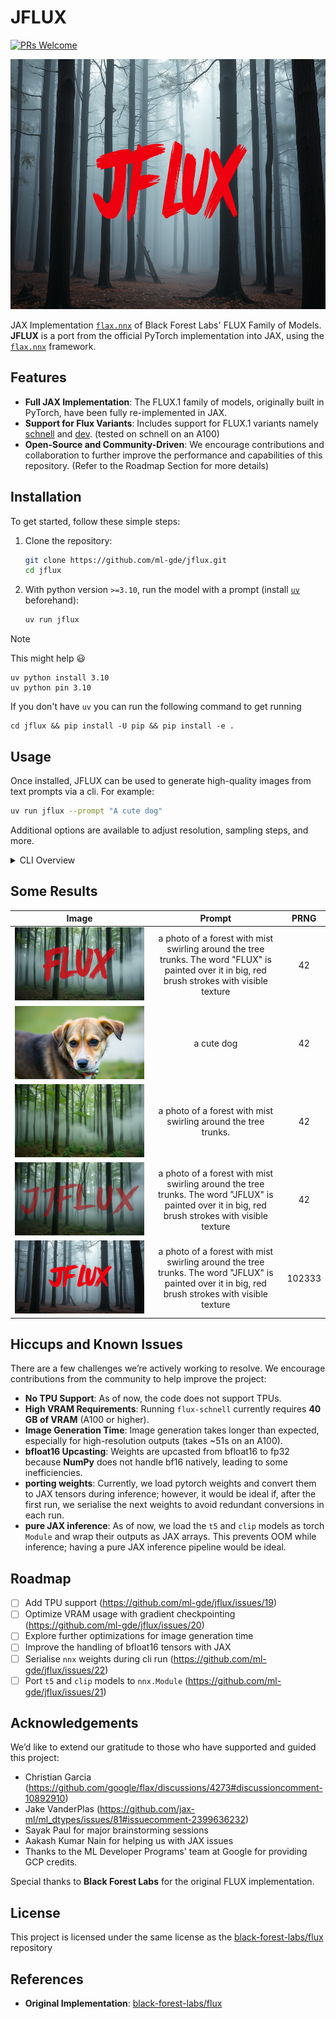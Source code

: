# JFLUX

[![PRs Welcome](https://img.shields.io/badge/PRs-welcome-brightgreen.svg)](CONTRIBUTING.md)

<div align="center">
<img height=400 width=800 src="./assets/img_4.jpg"></img>
</div>

JAX Implementation [`flax.nnx`](https://flax.readthedocs.io/en/latest/index.html) of Black Forest Labs' FLUX Family of Models. **JFLUX** is a port from the official PyTorch implementation into JAX, using the [`flax.nnx`](https://flax.readthedocs.io/en/latest/index.html) framework.


## Features

- **Full JAX Implementation**: The FLUX.1 family of models, originally built in PyTorch, have been fully re-implemented in JAX.
- **Support for Flux Variants**: Includes support for FLUX.1 variants namely [schnell](https://huggingface.co/black-forest-labs/FLUX.1-schnell) and [dev](https://huggingface.co/black-forest-labs/FLUX.1-dev). (tested on schnell on an A100)
- **Open-Source and Community-Driven**: We encourage contributions and collaboration to further improve the performance and capabilities of this repository. (Refer to the Roadmap Section for more details)

## Installation

To get started, follow these simple steps:

1. Clone the repository:
   ```bash
   git clone https://github.com/ml-gde/jflux.git
   cd jflux
   ```
2. With python version `>=3.10`, run the model with a prompt (install [`uv`](https://docs.astral.sh/uv/getting-started/installation/) beforehand):
   ```bash
   uv run jflux
   ```

> [!NOTE]
> This might help 😃
> ```
> uv python install 3.10
> uv python pin 3.10
> ```
>
> If you don't have `uv` you can run the following command to get running
> ```
> cd jflux && pip install -U pip && pip install -e .
> ```

## Usage

Once installed, JFLUX can be used to generate high-quality images from text prompts via a cli. For example:

```bash
uv run jflux --prompt "A cute dog"
```

Additional options are available to adjust resolution, sampling steps, and more.

<details>
<summary>CLI Overview</summary>
   
   ```sh
   NAME
    jflux - Sample the flux model. Either interactively (set `--loop`) or run for a single image.

   SYNOPSIS
       jflux <flags>
   
   DESCRIPTION
       Sample the flux model. Either interactively (set `--loop`) or run for a single image.
   
   FLAGS
    --name=NAME
        Type: str
        Default: 'flux-schnell'
        Name of the model to load
    -w, --width=WIDTH
        Type: int
        Default: 1360
        width of the sample in pixels (should be a multiple of 16)
    -h, --height=HEIGHT
        Type: int
        Default: 768
        height of the sample in pixels (should be a multiple of 16)
    -s, --seed=SEED
        Type: Optional[int | None]
        Default: None
        Set a seed for sampling
    -p, --prompt=PROMPT
        Type: str
        Default: 'a photo of a forest with mist swirling around the tree trun...'
        Prompt used for sampling
    --num_steps=NUM_STEPS
        Type: Optional[int | None]
        Default: None
        number of sampling steps (default 4 for schnell, 50 for guidance distilled)
    -l, --loop=LOOP
        Type: bool
        Default: False
        start an interactive session and sample multiple times
    -g, --guidance=GUIDANCE
        Type: float
        Default: 3.5
        guidance value used for guidance distillation
    --offload=OFFLOAD
        Type: bool
        Default: True
    --output_dir=OUTPUT_DIR
        Type: str
        Default: 'output'
    -a, --add_sampling_metadata=ADD_SAMPLING_METADATA
        Type: bool
        Default: True
        Add the prompt to the image Exif metadata
   ```

</details>


## Some Results

| Image | Prompt | PRNG |
| :--: | :--: | :--: |
| ![](./assets/img_0.jpg) | a photo of a forest with mist swirling around the tree trunks. The word "FLUX" is painted over it in big, red brush strokes with visible texture | 42 |
| ![](./assets/img_1.jpg) | a cute dog | 42|
| ![](./assets/img_2.jpg) | a photo of a forest with mist swirling around the tree trunks. | 42 |
| ![](./assets/img_3.jpg) | a photo of a forest with mist swirling around the tree trunks. The word "JFLUX" is painted over it in big, red brush strokes with visible texture | 42 |
| ![](./assets/img_4.jpg) | a photo of a forest with mist swirling around the tree trunks. The word "JFLUX" is painted over it in big, red brush strokes with visible texture | 102333 |

## Hiccups and Known Issues

There are a few challenges we’re actively working to resolve. We encourage contributions from the community to help improve the project:

- **No TPU Support**: As of now, the code does not support TPUs.
- **High VRAM Requirements**: Running `flux-schnell` currently requires **40 GB of VRAM** (A100 or higher).
- **Image Generation Time**: Image generation takes longer than expected, especially for high-resolution outputs (takes ~51s on an A100).
- **bfloat16 Upcasting**: Weights are upcasted from bfloat16 to fp32 because **NumPy** does not handle bf16 natively, leading to some inefficiencies.
- **porting weights**: Currently, we load pytorch weights and convert them to JAX tensors during inference; however, it would be ideal if, after the first run, we serialise the next weights to avoid redundant conversions in each run.
- **pure JAX inference**: As of now, we load the `t5` and `clip` models as torch `Module` and wrap their outputs as JAX arrays. This prevents OOM while inference; having a pure JAX inference pipeline would be ideal.

## Roadmap

- [ ] Add TPU support (https://github.com/ml-gde/jflux/issues/19)
- [ ] Optimize VRAM usage with gradient checkpointing (https://github.com/ml-gde/jflux/issues/20)
- [ ] Explore further optimizations for image generation time
- [ ] Improve the handling of bfloat16 tensors with JAX
- [ ] Serialise `nnx` weights during cli run (https://github.com/ml-gde/jflux/issues/22)
- [ ] Port `t5` and `clip` models to `nnx.Module` (https://github.com/ml-gde/jflux/issues/21)

## Acknowledgements

We’d like to extend our gratitude to those who have supported and guided this project:

- Christian Garcia (https://github.com/google/flax/discussions/4273#discussioncomment-10892910)
- Jake VanderPlas (https://github.com/jax-ml/ml_dtypes/issues/81#issuecomment-2399636232)
- Sayak Paul for major brainstorming sessions
- Aakash Kumar Nain for helping us with JAX issues
- Thanks to the ML Developer Programs' team at Google for providing GCP credits.

Special thanks to **Black Forest Labs** for the original FLUX implementation.

## License

This project is licensed under the same license as the [black-forest-labs/flux](https://github.com/black-forest-labs/flux) repository

## References

- **Original Implementation**: [black-forest-labs/flux](https://github.com/black-forest-labs/flux)
